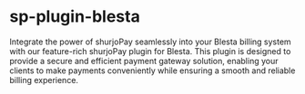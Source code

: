 # sp-plugin-blesta
Integrate the power of shurjoPay seamlessly into your Blesta billing system with our feature-rich shurjoPay plugin for Blesta. This plugin is designed to provide a secure and efficient payment gateway solution, enabling your clients to make payments conveniently while ensuring a smooth and reliable billing experience.
